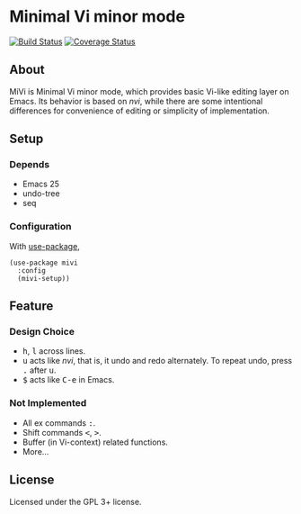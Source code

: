 Minimal Vi minor mode
=====================

[![Build Status](https://travis-ci.org/iquiw/mivi.svg?branch=dawn)](https://travis-ci.org/iquiw/mivi)
[![Coverage Status](https://coveralls.io/repos/github/iquiw/mivi/badge.svg?branch=dawn)](https://coveralls.io/github/iquiw/mivi?branch=dawn)

About
-----

MiVi is Minimal Vi minor mode, which provides basic Vi-like editing layer on
Emacs. Its behavior is based on *nvi*, while there are some intentional
differences for convenience of editing or simplicity of implementation.

Setup
-----

### Depends ###

* Emacs 25
* undo-tree
* seq

### Configuration ###

With [use-package](https://github.com/jwiegley/use-package),

``` emacs-lisp
(use-package mivi
  :config
  (mivi-setup))
```

Feature
-------

### Design Choice ###

* <kbd>h</kbd>, <kbd>l</kbd> across lines.
* <kbd>u</kbd> acts like *nvi*, that is, it undo and redo alternately.
  To repeat undo, press <kbd>.</kbd> after <kbd>u</kbd>.
* <kbd>$</kbd> acts like <kbd>C-e</kbd> in Emacs.

### Not Implemented ###

* All ex commands <kbd>:</kbd>.
* Shift commands <kbd>&lt;</kbd>, <kbd>&gt;</kbd>.
* Buffer (in Vi-context) related functions.
* More...

License
-------

Licensed under the GPL 3+ license.

